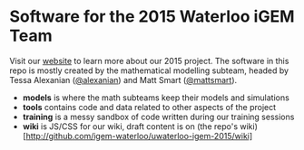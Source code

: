 # Software for the 2015 Waterloo iGEM Team

Visit our [website](http://igem.uwaterloo.ca) to learn more about our 2015 project.
The software in this repo is mostly created by the mathematical modelling subteam,
headed by Tessa Alexanian ([@alexanian](http://github.com/alexanian)) and Matt Smart
([@mattsmart](http://github.com/mattsmart)).

* **models** is where the math subteams keep their models and simulations  
* **tools** contains code and data related to other aspects of the project  
* **training** is a messy sandbox of code written during our training sessions  
* **wiki** is JS/CSS for our wiki, draft content is on
  (the repo's wiki)[http://github.com/igem-waterloo/uwaterloo-igem-2015/wiki]

